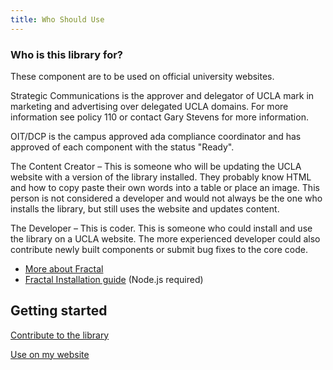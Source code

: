 ```yaml
---
title: Who Should Use
---
```


### Who is this library for?

These component are to be used on official university websites.

Strategic Communications is the approver and delegator of UCLA mark in marketing and advertising over delegated UCLA domains. For more information see policy 110 or contact Gary Stevens for more information.

OIT/DCP is the campus approved ada compliance coordinator  and has approved of each component with the status "Ready".



The Content Creator – This is someone who will be updating the UCLA website with a version of the library installed. They probably know HTML and how to copy paste their own words into a table or place an image. This person is not considered a developer and would not always be the one who installs the library, but still uses the website and updates content.

The Developer – This is coder.  This is someone who could install and use the library on a UCLA website. The more experienced developer could also contribute newly built components or submit bug fixes to the core code.
- [More about Fractal](http://fractal.build/guide)
- [Fractal Installation guide](http://fractal.build/guide/installation) (Node.js required)

## Getting started

[Contribute to the library](/docs/contributing)

[Use on my website](/docs/install/download)
